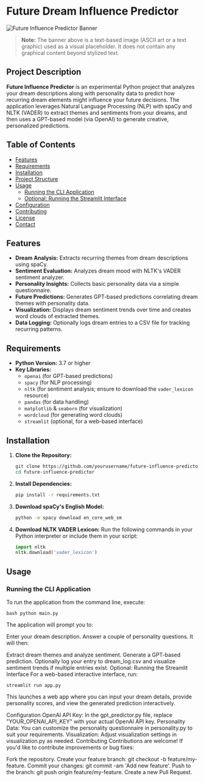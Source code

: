# Future Dream Influence Predictor

![Future Influence Predictor Banner](banner.png)
> **Note:** The banner above is a text-based image (ASCII art or a text graphic) used as a visual placeholder. It does not contain any graphical content beyond stylized text.

## Project Description

**Future Influence Predictor** is an experimental Python project that analyzes your dream descriptions along with personality data to predict how recurring dream elements might influence your future decisions. The application leverages Natural Language Processing (NLP) with spaCy and NLTK (VADER) to extract themes and sentiments from your dreams, and then uses a GPT-based model (via OpenAI) to generate creative, personalized predictions.

## Table of Contents

- [Features](#features)
- [Requirements](#requirements)
- [Installation](#installation)
- [Project Structure](#project-structure)
- [Usage](#usage)
  - [Running the CLI Application](#running-the-cli-application)
  - [Optional: Running the Streamlit Interface](#optional-running-the-streamlit-interface)
- [Configuration](#configuration)
- [Contributing](#contributing)
- [License](#license)
- [Contact](#contact)

## Features

- **Dream Analysis:** Extracts recurring themes from dream descriptions using spaCy.
- **Sentiment Evaluation:** Analyzes dream mood with NLTK's VADER sentiment analyzer.
- **Personality Insights:** Collects basic personality data via a simple questionnaire.
- **Future Predictions:** Generates GPT-based predictions correlating dream themes with personality data.
- **Visualization:** Displays dream sentiment trends over time and creates word clouds of extracted themes.
- **Data Logging:** Optionally logs dream entries to a CSV file for tracking recurring patterns.

## Requirements

- **Python Version:** 3.7 or higher
- **Key Libraries:**  
  - `openai` (for GPT-based predictions)
  - `spacy` (for NLP processing)
  - `nltk` (for sentiment analysis; ensure to download the `vader_lexicon` resource)
  - `pandas` (for data handling)
  - `matplotlib` & `seaborn` (for visualization)
  - `wordcloud` (for generating word clouds)
  - `streamlit` (optional, for a web-based interface)

## Installation

1. **Clone the Repository:**
    ```bash
    git clone https://github.com/yourusername/future-influence-predictor.git
    cd future-influence-predictor
    ```

2. **Install Dependencies:**
    ```bash
    pip install -r requirements.txt
    ```

3. **Download spaCy's English Model:**
    ```bash
    python -m spacy download en_core_web_sm
    ```

4. **Download NLTK VADER Lexicon:**
    Run the following commands in your Python interpreter or include them in your script:
    ```python
    import nltk
    nltk.download('vader_lexicon')
    ```


## Usage

### Running the CLI Application

To run the application from the command line, execute:

```bash python main.py```

The application will prompt you to:

Enter your dream description.
Answer a couple of personality questions.
It will then:

Extract dream themes and analyze sentiment.
Generate a GPT-based prediction.
Optionally log your entry to dream_log.csv and visualize sentiment trends if multiple entries exist.
Optional: Running the Streamlit Interface
For a web-based interactive interface, run:

```streamlit run app.py```

This launches a web app where you can input your dream details, provide personality scores, and view the generated prediction interactively.

Configuration
OpenAI API Key:
In the gpt_predictor.py file, replace "YOUR_OPENAI_API_KEY" with your actual OpenAI API key.
Personality Data:
You can customize the personality questionnaire in personality.py to suit your requirements.
Visualization:
Adjust visualization settings in visualization.py as needed.
Contributing
Contributions are welcome! If you'd like to contribute improvements or bug fixes:

Fork the repository.
Create your feature branch: git checkout -b feature/my-feature.
Commit your changes: git commit -am 'Add new feature'.
Push to the branch: git push origin feature/my-feature.
Create a new Pull Request.
